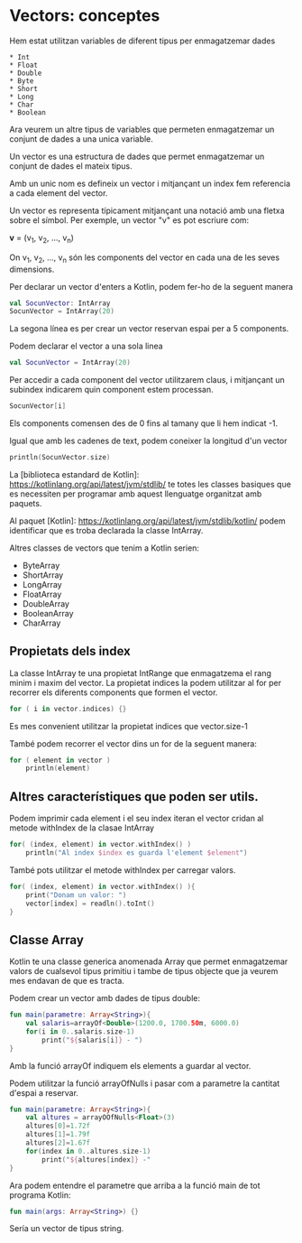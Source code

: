 # Vectors: conceptes

Hem estat utilitzan variables de diferent tipus per enmagatzemar dades

	* Int
	* Float
	* Double
	* Byte
	* Short
	* Long
	* Char
	* Boolean

Ara veurem un altre tipus de variables que permeten enmagatzemar un conjunt de dades a una unica variable.

Un vector es una estructura de dades que permet enmagatzemar un conjunt de dades el mateix tipus.

Amb un unic nom es defineix un vector i mitjançant un index fem referencia a cada element del vector.

Un vector es representa típicament mitjançant una notació amb una fletxa sobre el símbol. Per exemple, un vector "v" es pot escriure com:

**v** = (v<sub>1</sub>, v<sub>2</sub>, ..., v<sub>n</sub>)

On v<sub>1</sub>, v<sub>2</sub>, ..., v<sub>n</sub> són les components del vector en cada una de les seves dimensions.

Per declarar un vector d'enters a Kotlin, podem fer-ho  de la seguent manera

```kotlin
val SocunVector: IntArray
SocunVector = IntArray(20)
```
La segona línea es per crear un vector reservan espai per a 5 components.

Podem declarar el vector a una sola linea

```kotlin
val SocunVector = IntArray(20)
```

Per accedir a cada component del vector utilitzarem claus, i mitjançant un subindex indicarem quin component estem processan.

```kotlin
SocunVector[i]
```
Els components comensen des de 0 fins al tamany que li hem indicat -1.

Igual que amb les cadenes de text, podem coneixer la longitud d'un vector

```kotlin
println(SocunVector.size)
```

La [biblioteca estandard de Kotlin]: https://kotlinlang.org/api/latest/jvm/stdlib/ te totes les classes basiques que es necessiten per programar amb aquest llenguatge organitzat amb paquets.

Al paquet [Kotlin]: https://kotlinlang.org/api/latest/jvm/stdlib/kotlin/ podem identificar que es troba declarada la classe IntArray.

Altres classes de vectors que tenim a Kotlin serien:

- ByteArray
- ShortArray
- LongArray
- FloatArray
- DoubleArray
- BooleanArray
- CharArray

## Propietats dels index
La classe IntArray te una propietat IntRange que enmagatzema el rang minim i maxim del vector. La propietat indices la podem utilitzar al for per recorrer els diferents components que formen el vector.

```kotlin
for ( i in vector.indices) {}
```
Es mes convenient utilitzar la propietat indices que vector.size-1

També podem recorrer el vector dins un for de la seguent manera:

```kotlin
for ( element in vector )
	println(element)
```

## Altres característiques que poden ser utils.

Podem imprimir cada element i el seu index iteran el vector cridan al metode  withIndex de la clasae IntArray

```kotlin
for( (index, element) in vector.withIndex() )
	println("Al index $index es guarda l'element $element")
```

També pots utilitzar el metode withIndex per carregar valors.

```kotlin
for( (index, element) in vector.withIndex() ){
	print("Donam un valor: ")
	vector[index] = readln().toInt()
}
```

## Classe Array

Kotlin te una classe generica anomenada Array que permet enmagatzemar valors de cualsevol tipus primitiu i tambe de tipus objecte que ja veurem mes endavan de que es tracta.

Podem  crear un vector amb dades de tipus double:

```kotlin
fun main(parametre: Array<String>){
	val salaris=arrayOf<Double>(1200.0, 1700.50m, 6000.0)
	for(i in 0..salaris.size-1)
		print("${salaris[i]} - ")
}
```

Amb la funció arrayOf indiquem els elements a guardar al vector.

Podem utilitzar la funció arrayOfNulls i pasar com a parametre la cantitat d'espai a reservar.

```kotlin
fun main(parametre: Array<String>){
	val altures = arrayOOfNulls<Float>(3)
	altures[0]=1.72f
	altures[1]=1.79f
	altures[2]=1.67f
	for(index in 0..altures.size-1)
		print("${altures[index]} -"
}
```

Ara podem entendre el parametre que arriba a la funció main de tot programa Kotlin:

```kotlin
fun main(args: Array<String>) {}
```
Sería un vector de tipus string. 


